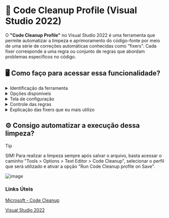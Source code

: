 # :rocket: Code Cleanup Profile (Visual Studio 2022)

O **"Code Cleanup Profile"** no Visual Studio 2022 é uma ferramenta que permite automatizar a limpeza e aprimoramento do código-fonte por meio de uma série de correções automáticas conhecidas como "fixers". Cada fixer corresponde a uma regra ou conjunto de regras que abordam problemas específicos no código.

## :desktop_computer: Como faço para acessar essa funcionalidade?

<details>

<summary>Identificação da ferramenta</summary>

### **Passo 1**: Clique com o botão direito sobre o projeto ou solução que deseja realizar a limpeza e identifique a opção mostrada na imagem abaixo.
  
![image](https://github.com/CaioDSPeixoto/CodeCleanupProfile/assets/72414478/b302fab5-48e4-4cdb-ba54-0aa06693b1e7)

</details>

<details>

<summary>Opções disponíveis</summary>

### **Passo 2**: Vamos navegar pelas opções que irão abrir após clicar na imagem anterior.
  
![image](https://github.com/CaioDSPeixoto/CodeCleanupProfile/assets/72414478/4ec69115-3e02-4760-9595-18728e6cfb16)

- Por padrão, a ferramenta vem com dois perfis de limpeza do código, sendo eles totalmente configuráveis.
  
> [!NOTE]
> Caso já tenha configurado e queira executar, basta selecionar a opção "Run Code Cleanup (Profile)" com o _perfil desejado_.

</details>

<details>

<summary>Tela de configuração</summary>

### **Passo 3**: Ainda na tela anterior, vamos selecionar a opção Configure Code Cleanup iniciada por um ícone de engrenagem. Nela, vamos visualizar a tela de configuração de perfil e suas respectivas "fixers".
 ![image](https://github.com/CaioDSPeixoto/CodeCleanupProfile/assets/72414478/efb72a10-1726-4f1f-a2c6-e35dabed7b5a)

| Cor  | Descricao     |
|-----:|---------------|
|:red_square:  |Perfis de limpeza|
|:green_square:|Regras já inclusas no perfil|
|:blue_square: |Controle de adicionar ou remover regras aplicadas|
|:brown_square:|Regras disponíveis para serem incluídas|


</details>

<details>

<summary>Controle das regras</summary>

### **Passo 4**: Para adicionar ou remover uma fixer é bem simples, vamos seguir essa breve explicação.

:arrow_up: Para adicionar da lista das fixers disponíveis (embaixo) para a lista de fixers aplicadas (encima).

:arrow_down: Para remover da lista de fixers aplicadas (encima) e retornar para a lista de fixers disponíveis (embaixo).

<hr/>

:movie_camera: _**Para visualizar o gif com a explicação, clique abaixo ou no botão play localizado ao lado direito da tela**_.

![codecleanup](https://github.com/CaioDSPeixoto/CodeCleanupProfile/assets/72414478/dc48cc7c-49c9-4c16-9f0e-4796632042b3)

- Após finalizar os ajustes, basta clicar em OK para salvar as alterações.

</details>

<details>

<summary>Explicação das fixers que eu mais utilizo</summary>

| Fixers  | Descricao | Url role|
|-----:|-----------|-----------|
|Apply parentheses preferences|Aplica ou remove parenteses descenessários|[IDE0047 and IDE0048](https://learn.microsoft.com/en-us/dotnet/fundamentals/code-analysis/style-rules/ide0047-ide0048)|
|Apply object/collection initialization preferences|Instancia objetos/collections já atribuindo os valores iniciais|[IDE0017](https://learn.microsoft.com/en-us/dotnet/fundamentals/code-analysis/style-rules/ide0017#dotnet_style_object_initializer)|
|Add 'this' or 'Me' qualification|Adiciona ou remove os this desnecessários|[IDE0003 and IDE0009](https://learn.microsoft.com/en-us/dotnet/fundamentals/code-analysis/style-rules/ide0003-ide0009)|
|Make field readonly|Atribui o nome readonly quando possível|[IDE0044](https://learn.microsoft.com/en-us/dotnet/fundamentals/code-analysis/style-rules/ide0044#dotnet_style_readonly_field)|
|Remove unnecessary casts|Remove casts descenessários|[IDE0004](https://learn.microsoft.com/en-us/dotnet/fundamentals/code-analysis/style-rules/ide0004)|
|Sort Imports or using|Reordena os using para ficar em ordem |#|
|Apply simplify boolean expression preferences|Simplifica a validação de expressões boolean (verdadeiro ou falso)|[IDE0075](https://learn.microsoft.com/en-us/dotnet/fundamentals/code-analysis/style-rules/ide0075#dotnet_style_prefer_simplified_boolean_expressions)|
|Apply new() preferences|Simplifica inicialização dos objetos|[IDE0090](https://learn.microsoft.com/en-us/dotnet/fundamentals/code-analysis/style-rules/ide0090#csharp_style_implicit_object_creation_when_type_is_apparent)|

</details>

## :gear: Consigo automatizar a execução dessa limpeza?

> [!TIP]
> SIM! Para realizar a limpeza sempre após salvar o arquivo, basta acessar o caminho "Tools > Options > Text Editor > Code Cleanup", selecionar o perfil que será utilizado e ativar a opção "Run Code Cleanup profile on Save".

![image](https://github.com/CaioDSPeixoto/CodeCleanupProfile/assets/72414478/0bd74762-8da5-40ab-b7f8-266f95bb8da9)

### Links Úteis

[Microsoft - Code Cleanup](https://learn.microsoft.com/en-us/visualstudio/ide/code-styles-and-code-cleanup?view=vs-2022)

[Visual Studio 2022](https://visualstudio.microsoft.com/pt-br/vs/)
